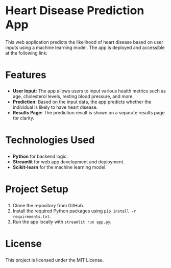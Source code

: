 # <h1 style="font-size:36px;">Heart Disease Prediction App</h1>

This web application predicts the likelihood of heart disease based on user inputs using a machine learning model. The app is deployed and accessible at the following link:


## <h2 style="font-size:30px;">Features</h2>

- **User Input:** The app allows users to input various health metrics such as age, cholesterol levels, resting blood pressure, and more.
- **Prediction:** Based on the input data, the app predicts whether the individual is likely to have heart disease.
- **Results Page:** The prediction result is shown on a separate results page for clarity.


## <h2 style="font-size:30px;">Technologies Used</h2>

- **Python** for backend logic.
- **Streamlit** for web app development and deployment.
- **Scikit-learn** for the machine learning model.

## <h2 style="font-size:30px;">Project Setup</h2>

1. Clone the repository from GitHub.
2. Install the required Python packages using `pip install -r requirements.txt`.
3. Run the app locally with `streamlit run app.py`.

## <h2 style="font-size:30px;">License</h2>

This project is licensed under the MIT License.
